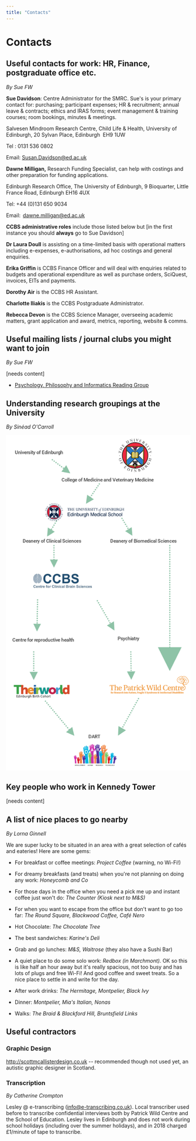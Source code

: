 ```yaml
---
title: "Contacts"
---
```


Contacts
========

Useful contacts for work: HR, Finance, postgraduate office etc.
---------------------------------------------------------------

*By Sue FW*

**Sue Davidson**: Centre Administrator for the SMRC. Sue's is your
primary contact for: purchasing; participant expenses; HR & recruitment;
annual leave & contracts; ethics and IRAS forms; event management &
training courses; room bookings, minutes & meetings.

Salvesen Mindroom Research Centre, Child Life & Health, University of
Edinburgh, 20 Sylvan Place, Edinburgh  EH9 1UW

Tel : 0131 536 0802

Email: <Susan.Davidson@ed.ac.uk>

**Dawne Milligan,** Research Funding Specialist, can help with costings
and other preparation for funding applications.

Edinburgh Research Office, The University of Edinburgh, 9 Bioquarter,
Little France Road, Edinburgh EH16 4UX

Tel: +44 (0)131 650 9034

Email:  <dawne.milligan@ed.ac.uk>  

**CCBS administrative roles** include those listed below but [in the
first instance you should **always** go to Sue Davidson]

**Dr Laura Doull** is assisting on a time-limited basis with operational
matters including e-expenses, e-authorisations, ad hoc costings and
general enquiries.

**Erika Griffin** is CCBS Finance Officer and will deal with enquiries
related to budgets and operational expenditure as well as purchase
orders, SciQuest, invoices, EITs and payments.

**Dorothy Air** is the CCBS HR Assistant.

**Charlotte Iliakis** is the CCBS Postgraduate Administrator.

**Rebecca Devon** is the CCBS Science Manager, overseeing academic
matters, grant application and award, metrics, reporting, website &
comms.

Useful mailing lists / journal clubs you might want to join
-----------------------------------------------------------

*By Sue FW*

\[needs content\]

- [Psychology, Philosophy and Informatics Reading Group](http://lists.inf.ed.ac.uk/mailman/listinfo/ppig-list)

Understanding research groupings at the University
--------------------------------------------------

*By Sinéad O'Carroll*

![research groupings](/uploads/research-groupings.png)

Key people who work in Kennedy Tower
------------------------------------

\[needs content\]

A list of nice places to go nearby
----------------------------------

*By Lorna Ginnell*

We are super lucky to be situated in an area with a great selection of
cafés and eateries! Here are some gems:

- For breakfast or coffee meetings: *Project Coffee* (warning, no
  Wi-Fi!)

- For dreamy breakfasts (and treats) when you're not planning on doing
  any work: *Honeycomb and Co*

- For those days in the office when you need a pick me up and instant
  coffee just won't do: *The Counter (Kiosk next to M&S)*

- For when you want to escape from the office but don't want to go too
  far: *The Round Square, Blackwood Coffee, Café Nero*

- Hot Chocolate: *The Chocolate Tree*

- The best sandwiches: *Karine's Deli*

- Grab and go lunches: *M&S, Waitrose* (they also have a Sushi Bar)

- A quiet place to do some solo work: *Redbox (in Marchmont).* OK so
  this is like half an hour away but it's really spacious, not too
  busy and has lots of plugs and free Wi-Fi! And good coffee and sweet
  treats. So a nice place to settle in and write for the day.

- After work drinks: *The Hermitage, Montpelier, Black Ivy*

- Dinner: *Montpelier, Mia's Italian, Nonas*

- Walks: *The Braid & Blackford Hill, Bruntsfield Links*

Useful contractors
------------------

### Graphic Design

<http://scottmcallisterdesign.co.uk> -- recommended though not used yet,
an autistic graphic designer in Scotland.

### Transcription

*By Catherine Crompton*

Lesley @ e-transcribing (<info@e-transcribing.co.uk>). Local transcriber
used before to transcribe confidential interviews both by Patrick Wild
Centre and the School of Education. Lesley lives in Edinburgh and does
not work during school holidays (including over the summer holidays),
and in 2018 charged £1/minute of tape to transcribe.
